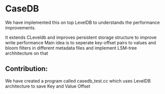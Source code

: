 # CaseDB

We have implemented this on top LevelDB to understands the performance improvements. 

It extends CLeveldb and improves persistent storage structure to improve write performance
Main idea is to seperate key-offset pairs to values and bloom filters in different metadata files and implement LSM-tree archhitecture on that

## Contribution:

We have created a program called casedb_test.cc which uses LevelDB architecture to save Key and Value Offset

